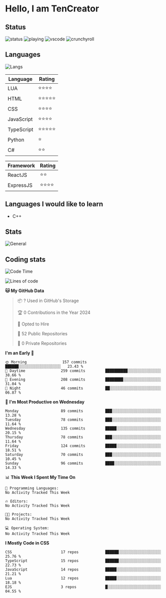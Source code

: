 # Hello, I am TenCreator

## Status
![status](https://api.statusbadges.me/badge/status/518334475038359555?simple=true&style=for-the-badge)
![playing](https://api.statusbadges.me/badge/playing/518334475038359555?style=for-the-badge)
![vscode](https://api.statusbadges.me/badge/vscode/518334475038359555?style=for-the-badge)
![crunchyroll](https://api.statusbadges.me/badge/crunchyroll/518334475038359555?style=for-the-badge)

## Languages
![Langs](https://github-readme-stats.vercel.app/api/top-langs/?username=tencreator&layout=compact&theme=radical)


|Language|Rating|
|--------|------|
|LUA|⭐️⭐️⭐️⭐️|
|HTML|⭐️⭐️⭐️⭐️⭐️|
|CSS|⭐️⭐️⭐️⭐️|
|JavaScript|⭐️⭐️⭐️⭐️|
|TypeScript|⭐️⭐️⭐️⭐️⭐️|
|Python|⭐️|
|C#|⭐️⭐️ |

|Framework|Rating|
|--------|------|
|ReactJS|⭐️⭐️|
|ExpressJS|⭐️⭐️⭐️⭐️|

## Languages I would like to learn
- C++

## Stats
![General](https://github-readme-stats.vercel.app/api?username=tencreator&show_icons=true&theme=radical)

## Coding stats
<!--START_SECTION:waka-->
![Code Time](http://img.shields.io/badge/Code%20Time-182%20hrs%2058%20mins-blue)

![Lines of code](https://img.shields.io/badge/From%20Hello%20World%20I%27ve%20Written-1.3%20million%20lines%20of%20code-blue)

**🐱 My GitHub Data** 

> 📦 ? Used in GitHub's Storage 
 > 
> 🏆 0 Contributions in the Year 2024
 > 
> 💼 Opted to Hire
 > 
> 📜 52 Public Repositories 
 > 
> 🔑 0 Private Repositories 
 > 
**I'm an Early 🐤** 

```text
🌞 Morning                157 commits         ██████░░░░░░░░░░░░░░░░░░░   23.43 % 
🌆 Daytime                259 commits         ██████████░░░░░░░░░░░░░░░   38.66 % 
🌃 Evening                208 commits         ████████░░░░░░░░░░░░░░░░░   31.04 % 
🌙 Night                  46 commits          ██░░░░░░░░░░░░░░░░░░░░░░░   06.87 % 
```
📅 **I'm Most Productive on Wednesday** 

```text
Monday                   89 commits          ███░░░░░░░░░░░░░░░░░░░░░░   13.28 % 
Tuesday                  78 commits          ███░░░░░░░░░░░░░░░░░░░░░░   11.64 % 
Wednesday                135 commits         █████░░░░░░░░░░░░░░░░░░░░   20.15 % 
Thursday                 78 commits          ███░░░░░░░░░░░░░░░░░░░░░░   11.64 % 
Friday                   124 commits         █████░░░░░░░░░░░░░░░░░░░░   18.51 % 
Saturday                 70 commits          ███░░░░░░░░░░░░░░░░░░░░░░   10.45 % 
Sunday                   96 commits          ████░░░░░░░░░░░░░░░░░░░░░   14.33 % 
```


📊 **This Week I Spent My Time On** 

```text
💬 Programming Languages: 
No Activity Tracked This Week

🔥 Editors: 
No Activity Tracked This Week

🐱‍💻 Projects: 
No Activity Tracked This Week

💻 Operating System: 
No Activity Tracked This Week
```

**I Mostly Code in CSS** 

```text
CSS                      17 repos            ██████░░░░░░░░░░░░░░░░░░░   25.76 % 
TypeScript               15 repos            ██████░░░░░░░░░░░░░░░░░░░   22.73 % 
JavaScript               14 repos            █████░░░░░░░░░░░░░░░░░░░░   21.21 % 
Lua                      12 repos            █████░░░░░░░░░░░░░░░░░░░░   18.18 % 
EJS                      3 repos             █░░░░░░░░░░░░░░░░░░░░░░░░   04.55 % 
```




<!--END_SECTION:waka-->
